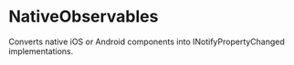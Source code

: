 # NativeObservables
Converts native iOS or Android components into INotifyPropertyChanged implementations.
